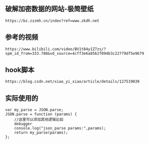 ## 破解加密数据的网站-极简壁纸

~~~
https://bz.zzzmh.cn/index?ref=www.zkdh.net
~~~

## 参考的视频

~~~
https://www.bilibili.com/video/BV1t84y1Z7zs/?spm_id_from=333.788&vd_source=4cff3e6a8562f094b3c22779df5e9679
~~~

## hook脚本

~~~
https://blog.csdn.net/xiao_yi_xiao/article/details/127519039
~~~

## 实际使用的

~~~
var my_parse = JSON.parse;
JSON.parse = function (params) {
    //这里可以添加其他逻辑比如 
    debugger
    console.log("json_parse params:",params);
    return my_parse(params);
};
~~~